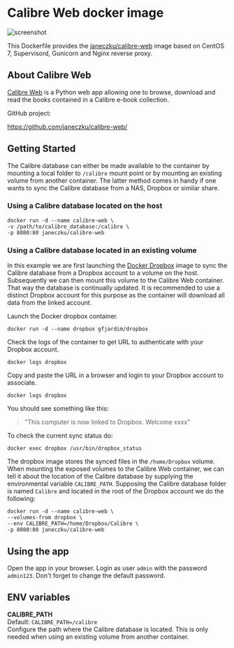 # Calibre Web docker image

![screenshot](https://raw.githubusercontent.com/janeczku/docker-calibre-web/master/screenshot.png)

This Dockerfile provides the [janeczku/calibre-web](https://registry.hub.docker.com/u/janeczku/calibre-web/) image based on CentOS 7, Supervisord, Gunicorn and Nginx reverse proxy.

## About Calibre Web

[Calibre Web](https://github.com/janeczku/calibre-web/) is a Python web app allowing one to browse, download and read the books contained in a Calibre e-book collection.

GitHub project:

https://github.com/janeczku/calibre-web/

## Getting Started

The Calibre database can either be made available to the container by mounting a local folder to `/calibre` mount point or by mounting an existing volume from another container. The latter method comes in handy if one wants to sync the Calibre database from a NAS, Dropbox or similar share.

### Using a Calibre database located on the host

    docker run -d --name calibre-web \
    -v /path/to/calibre_database:/calibre \
    -p 8080:80 janeczku/calibre-web

### Using a Calibre database located in an existing volume
In this example we are first launching the [Docker Dropbox](https://registry.hub.docker.com/u/gfjardim/dropbox/) image to sync the Calibre database from a Dropbox account to a volume on the host. Subsequently we can then mount this volume to the Calibre Web container. That way the database is continually updated. It is recommended to use a distinct Dropbox account for this purpose as the container will download all data from the linked account.

Launch the Docker dropbox container.

    docker run -d --name dropbox gfjardim/dropbox

Check the logs of the container to get URL to authenticate with your Dropbox account.

	docker logs dropbox

Copy and paste the URL in a browser and login to your Dropbox account to associate.

	docker logs dropbox

You should see something like this:

> "This computer is now linked to Dropbox. Welcome xxxx"

To check the current sync status do:

	docker exec dropbox /usr/bin/dropbox_status

The dropbox image stores the synced files in the `/home/Dropbox` volume. When mounting the exposed volumes to the Calibre Web container, we can tell it about the location of the Calibre database by supplying the environmental variable `CALIBRE_PATH`. Supposing the Calibre database folder is named `Calibre` and located in the root of the Dropbox account we do the following:

	docker run -d --name calibre-web \
	--volumes-from dropbox \
	--env CALIBRE_PATH=/home/Dropbox/Calibre \
	-p 8080:80 janeczku/calibre-web

## Using the app

Open the app in your browser. Login as user `admin` with the password `admin123`. Don't forget to change the default password.

## ENV variables

**CALIBRE_PATH**  
Default: `CALIBRE_PATH=/calibre`  
Configure the path where the Calibre database is located. This is only needed when using an existing volume from another container.
